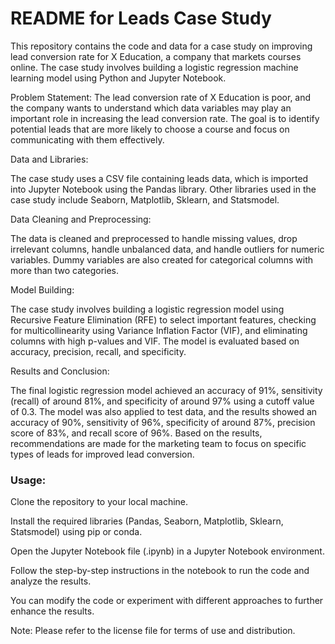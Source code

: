 # README for Leads Case Study

This repository contains the code and data for a case study on improving lead conversion rate for X Education, a company that markets courses online. The case study involves building a logistic regression machine learning model using Python and Jupyter Notebook.

Problem Statement:
The lead conversion rate of X Education is poor, and the company wants to understand which data variables may play an important role in increasing the lead conversion rate. The goal is to identify potential leads that are more likely to choose a course and focus on communicating with them effectively.

Data and Libraries:

The case study uses a CSV file containing leads data, which is imported into Jupyter Notebook using the Pandas library. Other libraries used in the case study include Seaborn, Matplotlib, Sklearn, and Statsmodel.

Data Cleaning and Preprocessing:

The data is cleaned and preprocessed to handle missing values, drop irrelevant columns, handle unbalanced data, and handle outliers for numeric variables. Dummy variables are also created for categorical columns with more than two categories.

Model Building:

The case study involves building a logistic regression model using Recursive Feature Elimination (RFE) to select important features, checking for multicollinearity using Variance Inflation Factor (VIF), and eliminating columns with high p-values and VIF. The model is evaluated based on accuracy, precision, recall, and specificity.

Results and Conclusion:

The final logistic regression model achieved an accuracy of 91%, sensitivity (recall) of around 81%, and specificity of around 97% using a cutoff value of 0.3. The model was also applied to test data, and the results showed an accuracy of 90%, sensitivity of 96%, specificity of around 87%, precision score of 83%, and recall score of 96%. Based on the results, recommendations are made for the marketing team to focus on specific types of leads for improved lead conversion.

### Usage:

Clone the repository to your local machine.

Install the required libraries (Pandas, Seaborn, Matplotlib, Sklearn, Statsmodel) using pip or conda.

Open the Jupyter Notebook file (.ipynb) in a Jupyter Notebook environment.

Follow the step-by-step instructions in the notebook to run the code and analyze the results.

You can modify the code or experiment with different approaches to further enhance the results.

Note: Please refer to the license file for terms of use and distribution.
